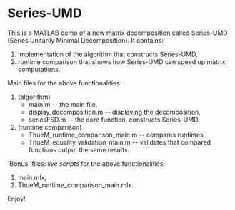 # Series-UMD

This is a MATLAB demo of a new matrix decomposition called Series-UMD (Series Unitarily Minimal Decomposition).
It contains:
1. implementation of the algorithm that constructs Series-UMD,
2. runtime comparison that shows how Series-UMD can speed up matrix computations.


Main files for the above functionalities:
1. (algorithm)
    - main.m -- the main file,
    - display_decomposition.m -- displaying the decomposition,
    - seriesFSD.m -- the core function, constructs Series-UMD.
2. (runtime comparison)
    - ThueM_runtime_comparison_main.m -- compares runtimes,
    - ThueM_equality_validation_main.m -- validates that compared functions output the same results.

`Bonus' files: *live scripts* for the above functionalities:
1. main.mlx,
1. ThueM_runtime_comparison_main.mlx.

Enjoy!
